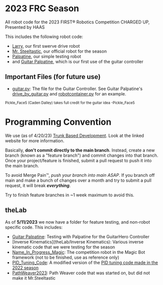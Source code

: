 # 2023 FRC Season
All robot code for the 2023 FIRST® Robotics Competition CHARGED UP, Presented by HAAS

This includes the following robot code:
- [Larry](Larry), our first swerve drive robot
- [Mr. Steeltastic](Mr_Steeltastic), our official robot for the season
- [Palpatine](Palpatine_2022), our simple testing robot
- and [Guitar Palpatine](theLab/Guitar_Palpatine2023), which is our first use of the guitar controller

## Important Files (for future use)
- [guitar.py](theLab/Guitar_Palpatine2023/guitar.py): The file for the Guitar Controller. See Guitar Palpatine's [drive_by_guitar.py](theLab/Guitar_Palpatine2023/commands/drive_by_guitar) and [robotcontainer.py](theLab/Guitar_Palpatine2023/robotcontainer.py) for an example.

<sub>Pickle_Face5 (Caden Dalley) takes full credit for the guitar idea   -Pickle_Face5</sub>

# Programming Convention
We use (as of 4/20/23) [Trunk Based Development](https://trunkbaseddevelopment.com/). Look at the linked website for more information.

Basically, **don't commit directly to the main branch**. Instead, create a new branch (known as a "feature branch") and commit changes into that branch. Once your project/feature is finished, submit a pull request to push it into the main branch.

To avoid Merge Pain™, *push your branch into main ASAP*. If you branch off main and make a bunch of changes over a month and try to submit a pull request, it will break ***everything***.

Try to finish feature branches in ~1 week maximum to avoid this.

## theLab
As of **5/11/2023** we now have a folder for feature testing, and non-robot specific code. This includes:
- [Guitar Palpatine](theLab/Guitar_Palpatine2023): Testing with Palpatine for the GuitarHero Controller
- [Inverse Kinematics](theLab/Inverse Kinematics): Various inverse kinematic code that we were testing for the season
- [Name_In_Progress_Magic](theLab/Name_In_Progress_Magic): The competition robot in the Magic Bot framework (not to be finished, use as reference only)
- [PID_Tuning_Code](theLab/PID_Tuning_Code): A modified version of the [PID tuning code made in the 2022 season](https://github.com/SteelRidgeRobotics/2021-2022_FRC_Season/tree/main/PID_Tuning_Code)
- [PathWeaver2023](theLab/PathWeaver2023): Path Weaver code that was started on, but did not make it Mr.Steeltastic
